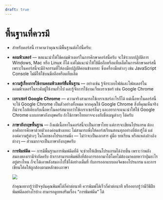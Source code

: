 ```yaml
---
draft: true
---
```


# พื้นฐานที่ควรมี

- สำหรับคอร์สนี้ เราคาดว่าคุณจะมีพื้นฐานต่อไปนี้ครับ:

- **คอมพิวเตอร์** — ขอแนะนำให้ใช้คอมพิวเตอร์ในการศึกษาคอร์สนี้ครับ
  จะใช้ระบบปฏิบัติการ Windows, Mac หรือ Linux ก็ได้
  แต่ไม่แนะนำให้ใช้มือถือหรือแท็บเล็ตในการศึกษาคอร์สนี้
  เพราะในคอร์สนี้จะมีกิจกรรมที่ให้ลงมือปฏิบัติค่อนข้างเยอะ
  ซึ่งเครื่องมือต่างๆ เช่น JavaScript Console ไม่มีให้ใช้บนมือถือหรือแท็บเล็ต

- **ความรู้เรื่องการใช้งานคอมพิวเตอร์ขั้นพื้นฐาน** — อย่างเช่น
  รู้จักระบบไฟล์และโฟลเดอร์ในคอมพิวเตอร์ในระดับผู้ใช้งานทั่วไป
  และรู้จักการใช้งานเว็บเบราเซอร์ เช่น Google Chrome

- **เบราเซอร์ Google Chrome** — ความจริงสามารถใช้เบราเซอร์อะไรก็ได้
  แต่เนื้อหาในคอร์สนี้จะใช้ Google Chrome เป็นตัวอย่างทั้งหมด
  หากคุณใช้ Google Chrome สิ่งที่คุณเห็นจริงก็น่าจะใกล้เคียงกับเนื้อหาในคอร์สมากกว่าใช้เบราเซอร์อื่นๆ
  และอยากจะแนะนำให้ใช้ Google Chrome แบบภาษาอังกฤษครับ
  ถ้าใช้ภาษาไทยอาจจะงงกับชื่อเมนูต่างๆ ได้ครับ

- **ภาษาอังกฤษพื้นฐาน** — ถึงแม้เนื้อหาในคอร์สนี้จะเป็นภาษาไทย
  แต่การจะเขียนโปรแกรม ต้องอาศัยการศึกษาด้วยตัวเองค่อนข้างเยอะ ไม่สามารถพึ่งให้คอร์สเรียนสอนทุกอย่างที่ต้องรู้ได้
  แต่องค์ความรู้ต่างๆ ในโลกของโปรแกรมมิ่ง — ไม่ว่าจะเป็นเอกสาร คู่มือ บทเรียน หรือแหล่งอ้างอิงต่างๆ — ส่วนมากจะเป็นภาษาอังกฤษครับ

- **การพิมพ์ดีด** — การมีพื้นฐานการพิมพ์ดีดที่ดี จะช่วยให้เขียนโปรแกรมได้ง่ายขึ้น
  เพราะว่าพลังสมองของเรามีจำกัดครับ
  ถ้าเราสามารถพิมพ์สิ่งที่ต้องการออกมาได้โดยไม่ต้องมาคอยหาว่าปุ่มอะไรอยู่ตรงไหน
  ก็จะได้เอาพลังสมองไปใช้ได้อย่างเต็มที่ กับการออกแบบลอจิคของโปรแกรม และการเขียนโค้ดให้ถูกต้องตามหลักของภาษา

  ![](https://im.dt.in.th/ipfs/bafybeictarquxfk4bmwkegr2m2cxtnd2cisnwbypddl2l7pvp5e3ldq6s4/image.webp)

  ถ้าคุณอยากรู้ว่าปัจจุบันคุณพิมพ์ได้กี่คำต่อนาที ควรพิมพ์ได้เร็วกี่คำต่อนาที หรืออยากรู้ว่ามีวิธีฝึกพิมพ์ดีดอย่างไรบ้าง สามารถดูบทเสริมเรื่อง “การพิมพ์ดีด” ได้
